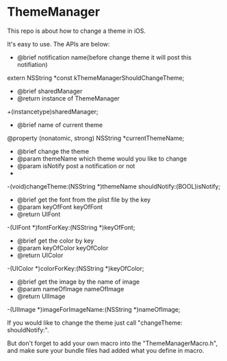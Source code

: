 # ThemeManager
This repo is about how to change a theme in iOS.

It's easy to use.
The APIs are below:

 *  @brief  notification name(before change theme it will post this notifiation)

extern NSString *const kThemeManagerShouldChangeTheme;

 *  @brief sharedManager
 *  @return instance of ThemeManager

+(instancetype)sharedManager;

 *  @brief  name of current theme

@property (nonatomic, strong) NSString *currentThemeName;

 *  @brief  change the theme
 *  @param themeName which theme would you like to change
 *  @param isNotify  post a notification or not
 *  
-(void)changeTheme:(NSString *)themeName shouldNotify:(BOOL)isNotify;

 *  @brief  get the font from the plist file by the key
 *  @param keyOfFont keyOfFont
 *  @return UIFont
 
-(UIFont *)fontForKey:(NSString *)keyOfFont;


 *  @brief  get the color by key
 *  @param keyOfColor keyOfColor
 *  @return UIColor

-(UIColor *)colorForKey:(NSString *)keyOfColor;


 *  @brief  get the image by the name of image
 *  @param nameOfImage nameOfImage
 *  @return UIImage
 
-(UIImage *)imageForImageName:(NSString *)nameOfImage;

If you would like to change the theme just call "changeTheme: shouldNotify:".

But don't forget to add your own macro into the "ThemeManagerMacro.h", and make sure your bundle files had added what you define in macro.
